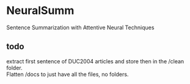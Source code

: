 # NeuralSumm
Sentence Summarization with Attentive Neural Techniques


## todo  
extract first sentence of DUC2004 articles and store then in the /clean folder.  
Flatten /docs to just have all the files, no folders.  
